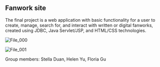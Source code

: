 ## Fanwork site
The final project is a web application with basic functionality for a user to create, manage, search for, and interact with written or digital fanworks, created using JDBC, Java Servlet/JSP, and HTML/CSS technologies.




![File_000](https://user-images.githubusercontent.com/112356734/218620018-76db6438-e373-4f96-a5c6-e51df2ab1b74.jpeg)



![File_001](https://user-images.githubusercontent.com/112356734/218620029-c1d8c4cc-64fd-4536-ab53-dd11e11bd30c.jpeg)











Group members: Stella Duan, Helen Yu, Floria Gu
